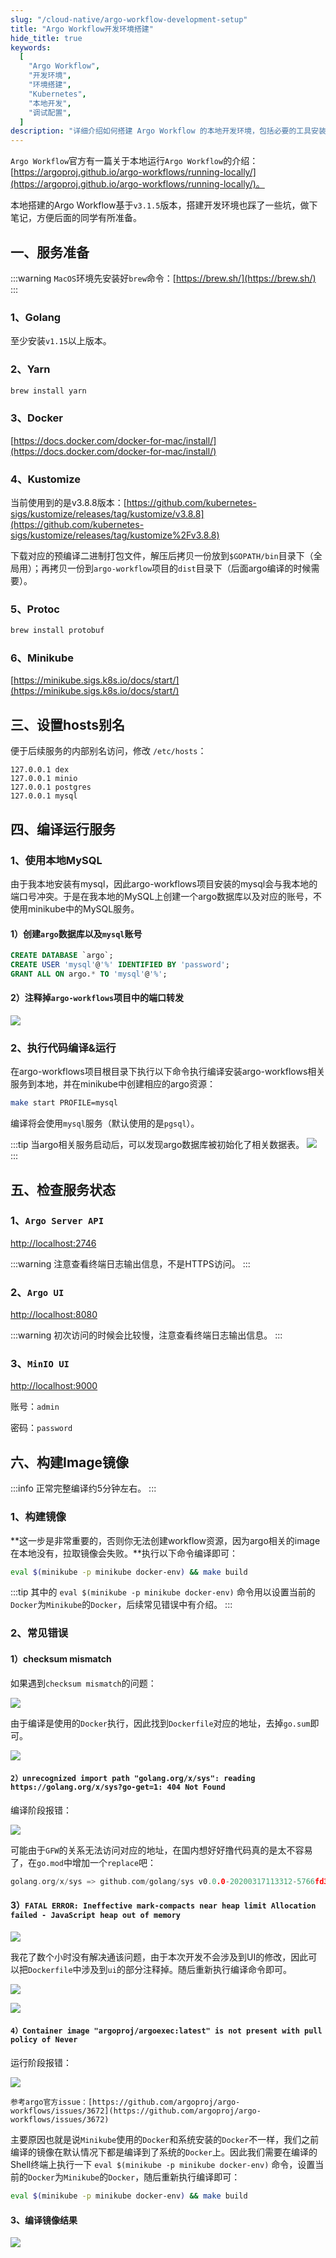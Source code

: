 ```yaml
---
slug: "/cloud-native/argo-workflow-development-setup"
title: "Argo Workflow开发环境搭建"
hide_title: true
keywords:
  [
    "Argo Workflow",
    "开发环境",
    "环境搭建",
    "Kubernetes",
    "本地开发",
    "调试配置",
  ]
description: "详细介绍如何搭建 Argo Workflow 的本地开发环境，包括必要的工具安装、配置步骤和开发调试指南"
---
```




`Argo Workflow`官方有一篇关于本地运行`Argo Workflow`的介绍：[https://argoproj.github.io/argo-workflows/running-locally/](https://argoproj.github.io/argo-workflows/running-locally/)。

本地搭建的Argo Workflow基于`v3.1.5`版本，搭建开发环境也踩了一些坑，做下笔记，方便后面的同学有所准备。

## 一、服务准备


:::warning
`MacOS`环境先安装好`brew`命令：[https://brew.sh/](https://brew.sh/)
:::

### 1、Golang

至少安装`v1.15`以上版本。

### 2、Yarn

```bash
brew install yarn
```

### 3、Docker

[https://docs.docker.com/docker-for-mac/install/](https://docs.docker.com/docker-for-mac/install/)

### 4、Kustomize

当前使用到的是v3.8.8版本：[https://github.com/kubernetes-sigs/kustomize/releases/tag/kustomize/v3.8.8](https://github.com/kubernetes-sigs/kustomize/releases/tag/kustomize%2Fv3.8.8)

下载对应的预编译二进制打包文件，解压后拷贝一份放到`$GOPATH/bin`目录下（全局用）；再拷贝一份到`argo-workflow`项目的`dist`目录下（后面argo编译的时候需要）。

### 5、Protoc

```bash
brew install protobuf
```

### 6、Minikube

[https://minikube.sigs.k8s.io/docs/start/](https://minikube.sigs.k8s.io/docs/start/)

## 三、设置hosts别名

便于后续服务的内部别名访问，修改 `/etc/hosts`：

```text
127.0.0.1 dex
127.0.0.1 minio
127.0.0.1 postgres
127.0.0.1 mysql
```

## 四、编译运行服务

### 1、使用本地MySQL

由于我本地安装有mysql，因此argo-workflows项目安装的mysql会与我本地的端口号冲突。于是在我本地的MySQL上创建一个argo数据库以及对应的账号，不使用minikube中的MySQL服务。

#### 1）创建`argo`数据库以及`mysql`账号

```sql
CREATE DATABASE `argo`;
CREATE USER 'mysql'@'%' IDENTIFIED BY 'password';
GRANT ALL ON argo.* TO 'mysql'@'%';
```

#### 2）注释掉`argo-workflows`项目中的端口转发

![](/attachments/image2021-8-9_16-34-51.png)

### 2、执行代码编译&运行

在argo-workflows项目根目录下执行以下命令执行编译安装argo-workflows相关服务到本地，并在minikube中创建相应的argo资源：

```bash
make start PROFILE=mysql
```

编译将会使用`mysql`服务（默认使用的是`pgsql`）。

:::tip
当argo相关服务启动后，可以发现argo数据库被初始化了相关数据表。
![](/attachments/image2021-8-9_16-36-46.png)
:::

## 五、检查服务状态

### 1、`Argo Server API`

[http://localhost:2746](http://localhost:2746)

:::warning
注意查看终端日志输出信息，不是HTTPS访问。
:::

### 2、`Argo UI`

[http://localhost:8080](http://localhost:8080)

:::warning
初次访问的时候会比较慢，注意查看终端日志输出信息。
:::

### 3、`MinIO UI`

[http://localhost:9000](http://localhost:9000) 

账号：`admin`

密码：`password`

## 六、构建Image镜像

:::info
正常完整编译约5分钟左右。
:::

### 1、构建镜像

**这一步是非常重要的，否则你无法创建workflow资源，因为argo相关的image在本地没有，拉取镜像会失败。**执行以下命令编译即可：

```bash
eval $(minikube -p minikube docker-env) && make build
```

:::tip
其中的 `eval $(minikube -p minikube docker-env)` 命令用以设置当前的`Docker`为`Minikube`的`Docker`，后续常见错误中有介绍。
:::

### 2、常见错误

#### 1）checksum mismatch

如果遇到`checksum mismatch`的问题：

![](/attachments/image2021-8-9_11-43-11.png)

由于编译是使用的`Docker`执行，因此找到`Dockerfile`对应的地址，去掉`go.sum`即可。

![](/attachments/image2021-8-23_16-53-20.png)

#### `2）unrecognized import path "golang.org/x/sys": reading https://golang.org/x/sys?go-get=1: 404 Not Found`

编译阶段报错：

![](/attachments/image2021-8-23_15-48-23.png)

可能由于`GFW`的关系无法访问对应的地址，在国内想好好撸代码真的是太不容易了，在`go.mod`中增加一个`replace`吧：

```go
golang.org/x/sys => github.com/golang/sys v0.0.0-20200317113312-5766fd39f98d
```

#### 3）`FATAL ERROR: Ineffective mark-compacts near heap limit Allocation failed - JavaScript heap out of memory`

![](/attachments/image2021-8-9_14-31-29.png)

我花了数个小时没有解决通该问题，由于本次开发不会涉及到UI的修改，因此可以把`Dockerfile`中涉及到`ui`的部分注释掉。随后重新执行编译命令即可。

![](/attachments/image2021-8-25_19-41-24.png)

![](/attachments/image2021-8-25_19-41-14.png)

#### `4）Container image "argoproj/argoexec:latest" is not present with pull policy of Never`

运行阶段报错：

![](/attachments/image2021-8-9_15-43-55.png)

`参考argo官方issue：[https://github.com/argoproj/argo-workflows/issues/3672](https://github.com/argoproj/argo-workflows/issues/3672)`

主要原因也就是说`Minikube`使用的`Docker`和系统安装的`Docker`不一样，我们之前编译的镜像在默认情况下都是编译到了系统的`Docker`上。因此我们需要在编译的Shell终端上执行一下 `eval $(minikube -p minikube docker-env)` 命令，设置当前的`Docker`为`Minikube`的`Docker`，随后重新执行编译即可：

```bash
eval $(minikube -p minikube docker-env) && make build
```

#### 3、编译镜像结果

![](/attachments/image2021-8-9_15-9-35.png)